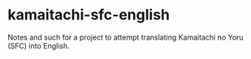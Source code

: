 # kamaitachi-sfc-english
Notes and such for a project to attempt translating Kamaitachi no Yoru (SFC) into English.
